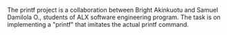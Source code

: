 The printf project is a collaboration between Bright Akinkuotu and Samuel Damilola O., students of ALX software engineering program. The task is on implementing a "printf" that imitates the actual printf command. 

